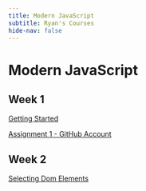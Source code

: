 ```yaml
---
title: Modern JavaScript
subtitle: Ryan's Courses
hide-nav: false
---
```


# Modern JavaScript

## Week 1

[Getting Started](/appel/modern-javascript/getting-started)

[Assignment 1 - GitHub Account](/appel/modern-javascript/assignment/github-account)

## Week 2

[Selecting Dom Elements](/appel/modern-javascript/selecting-dom-elements)